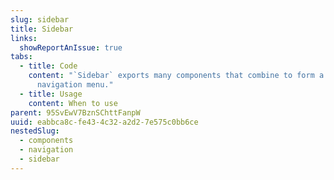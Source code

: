 ```yaml
---
slug: sidebar
title: Sidebar
links:
  showReportAnIssue: true
tabs:
  - title: Code
    content: "`Sidebar` exports many components that combine to form a side
      navigation menu."
  - title: Usage
    content: When to use
parent: 95SvEwV7BznSChttFanpW
uuid: eabbca8c-fe43-4c32-a2d2-7e575c0bb6ce
nestedSlug:
  - components
  - navigation
  - sidebar
---
```

